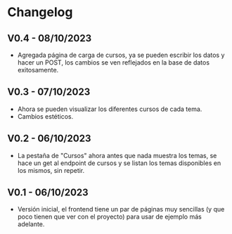 
# Changelog

## V0.4 - 08/10/2023
- Agregada página de carga de cursos, ya se pueden escribir los datos y hacer un POST, los cambios se ven reflejados en la base de datos exitosamente.

## V0.3 - 07/10/2023

- Ahora se pueden visualizar los diferentes cursos de cada tema.
- Cambios estéticos.

## V0.2 - 06/10/2023

- La pestaña de "Cursos" ahora antes que nada muestra los temas, se hace un get al endpoint de cursos y se listan los temas disponibles en los mismos, sin repetir.

## V0.1 - 06/10/2023

- Versión inicial, el frontend tiene un par de páginas muy sencillas (y que poco tienen que ver con el proyecto) para usar de ejemplo más adelante.